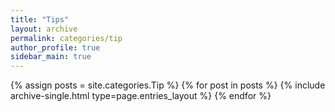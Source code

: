 ```yaml
---
title: "Tips"
layout: archive
permalink: categories/tip
author_profile: true
sidebar_main: true
---
```



{% assign posts = site.categories.Tip %}
{% for post in posts %} {% include archive-single.html type=page.entries_layout %} {% endfor %}